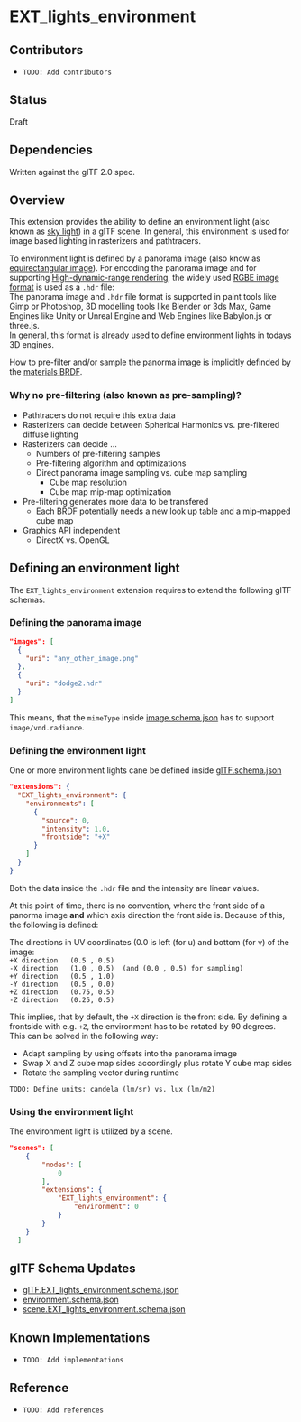 # EXT_lights_environment

## Contributors

* `TODO: Add contributors`

## Status

Draft

## Dependencies

Written against the glTF 2.0 spec.

## Overview

This extension provides the ability to define an environment light (also known as [sky light](https://docs.unrealengine.com/en-US/Engine/Rendering/LightingAndShadows/LightTypes/SkyLight/index.html)) in a glTF scene. In general, this environment is used for image based lighting in rasterizers and pathtracers.  

To environment light is defined by a panorama image (also know as [equirectangular image](https://docs.blender.org/manual/en/latest/render/lights/world.html)). For encoding the panorama image and for supporting [High-dynamic-range rendering](https://en.wikipedia.org/wiki/High-dynamic-range_rendering), the widely used [RGBE image format](https://en.wikipedia.org/wiki/RGBE_image_format) is used as a `.hdr` file:  
The panorama image and `.hdr` file format is supported in paint tools like Gimp or Photoshop, 3D modelling tools like Blender or 3ds Max, Game Engines like Unity or Unreal Engine and Web Engines like Babylon.js or three.js.  
In general, this format is already used to define environment lights in todays 3D engines.  

How to pre-filter and/or sample the panorma image is implicitly definded by the [materials BRDF](https://github.com/KhronosGroup/glTF/tree/master/specification/2.0#appendix-b-brdf-implementation). 

### Why no pre-filtering (also known as pre-sampling)?

* Pathtracers do not require this extra data
* Rasterizers can decide between Spherical Harmonics vs. pre-filtered diffuse lighting
* Rasterizers can decide ...
  * Numbers of pre-filtering samples
  * Pre-filtering algorithm and optimizations
  * Direct panorama image sampling vs. cube map sampling  
    * Cube map resolution
    * Cube map mip-map optimization
* Pre-filtering generates more data to be transfered  
  * Each BRDF potentially needs a new look up table and a mip-mapped cube map
* Graphics API independent
  * DirectX vs. OpenGL 

## Defining an environment light

The `EXT_lights_environment` extension requires to extend the following glTF schemas.

### Defining the panorama image

```json
"images": [
  {
    "uri": "any_other_image.png"
  },
  {
    "uri": "dodge2.hdr"
  }
]
```

This means, that the `mimeType` inside [image.schema.json](https://github.com/KhronosGroup/glTF/blob/master/specification/2.0/schema/image.schema.json) has to support `image/vnd.radiance`.

### Defining the environment light

One or more environment lights cane be defined inside [glTF.schema.json](https://github.com/KhronosGroup/glTF/blob/master/specification/2.0/schema/glTF.schema.json)

```json
"extensions": {
  "EXT_lights_environment": {
    "environments": [
      {
        "source": 0,
        "intensity": 1.0,
        "frontside": "+X"
      }
    ]
  }
}
```    

Both the data inside the `.hdr` file and the intensity are linear values.

At this point of time, there is no convention, where the front side of a panorma image **and** which axis direction the front side is. Because of this, the following is defined:

The directions in UV coordinates (0.0 is left (for u) and bottom (for v) of the image:  
`+X direction   (0.5 , 0.5)`  
`-X direction   (1.0 , 0.5)  (and (0.0 , 0.5) for sampling)`  
`+Y direction   (0.5 , 1.0)`  
`-Y direction   (0.5 , 0.0)`  
`+Z direction   (0.75, 0.5)`  
`-Z direction   (0.25, 0.5)`  

This implies, that by default, the `+X` direction is the front side. By defining a frontside with e.g. `+Z`, the environment has to be rotated by 90 degrees. This can be solved in the following way:

* Adapt sampling by using offsets into the panorama image
* Swap X and Z cube map sides accordingly plus rotate Y cube map sides
* Rotate the sampling vector during runtime 

`TODO: Define units: candela (lm/sr) vs. lux (lm/m2)`

### Using the environment light

The environment light is utilized by a scene.

```json
"scenes": [
    {
        "nodes": [
            0
        ],
        "extensions": {
            "EXT_lights_environment": {
                "environment": 0
            }
        }
    }
  ]
```

## glTF Schema Updates

- [glTF.EXT_lights_environment.schema.json](schema/glTF.EXT_lights_environment.schema.json)
- [environment.schema.json](schema/environment.schema.json)
- [scene.EXT_lights_environment.schema.json](schema/scene.EXT_lights_environment.schema.json)

## Known Implementations

* `TODO: Add implementations`

## Reference

* `TODO: Add references`